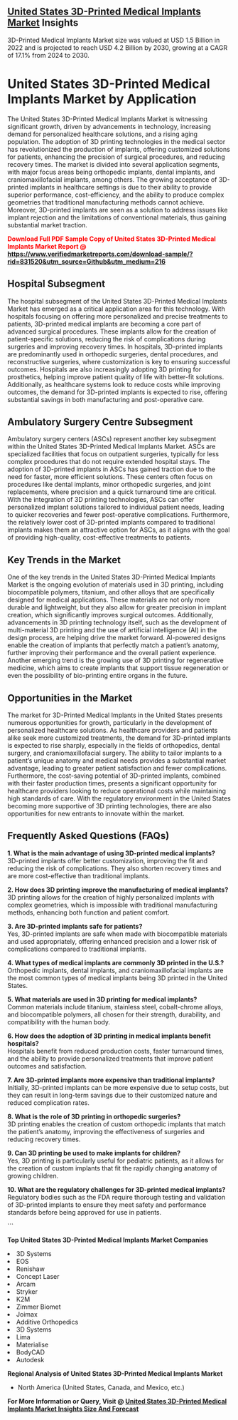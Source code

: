 <h2><a href="https://www.verifiedmarketreports.com/download-sample/?rid=831520&amp;utm_source=Github&amp;utm_medium=216" target="_blank">United States 3D-Printed Medical Implants Market</a> Insights</h2><p>3D-Printed Medical Implants Market size was valued at USD 1.5 Billion in 2022 and is projected to reach USD 4.2 Billion by 2030, growing at a CAGR of 17.1% from 2024 to 2030.</p><p><h1>United States 3D-Printed Medical Implants Market by Application</h1><p>The United States 3D-Printed Medical Implants Market is witnessing significant growth, driven by advancements in technology, increasing demand for personalized healthcare solutions, and a rising aging population. The adoption of 3D printing technologies in the medical sector has revolutionized the production of implants, offering customized solutions for patients, enhancing the precision of surgical procedures, and reducing recovery times. The market is divided into several application segments, with major focus areas being orthopedic implants, dental implants, and craniomaxillofacial implants, among others. The growing acceptance of 3D-printed implants in healthcare settings is due to their ability to provide superior performance, cost-efficiency, and the ability to produce complex geometries that traditional manufacturing methods cannot achieve. Moreover, 3D-printed implants are seen as a solution to address issues like implant rejection and the limitations of conventional materials, thus gaining substantial market traction. <strong><p><span class=""><span style="color: #ff0000;"><strong>Download Full PDF Sample Copy of United States 3D-Printed Medical Implants Market Report</strong> @ </span><a href="https://www.verifiedmarketreports.com/download-sample/?rid=831520&amp;utm_source=Github&amp;utm_medium=216" target="_blank">https://www.verifiedmarketreports.com/download-sample/?rid=831520&amp;utm_source=Github&amp;utm_medium=216</a></span></p></strong></p><h2>Hospital Subsegment</h2><p>The hospital subsegment of the United States 3D-Printed Medical Implants Market has emerged as a critical application area for this technology. With hospitals focusing on offering more personalized and precise treatments to patients, 3D-printed medical implants are becoming a core part of advanced surgical procedures. These implants allow for the creation of patient-specific solutions, reducing the risk of complications during surgeries and improving recovery times. In hospitals, 3D-printed implants are predominantly used in orthopedic surgeries, dental procedures, and reconstructive surgeries, where customization is key to ensuring successful outcomes. Hospitals are also increasingly adopting 3D printing for prosthetics, helping improve patient quality of life with better-fit solutions. Additionally, as healthcare systems look to reduce costs while improving outcomes, the demand for 3D-printed implants is expected to rise, offering substantial savings in both manufacturing and post-operative care.</p><h2>Ambulatory Surgery Centre Subsegment</h2><p>Ambulatory surgery centers (ASCs) represent another key subsegment within the United States 3D-Printed Medical Implants Market. ASCs are specialized facilities that focus on outpatient surgeries, typically for less complex procedures that do not require extended hospital stays. The adoption of 3D-printed implants in ASCs has gained traction due to the need for faster, more efficient solutions. These centers often focus on procedures like dental implants, minor orthopedic surgeries, and joint replacements, where precision and a quick turnaround time are critical. With the integration of 3D printing technologies, ASCs can offer personalized implant solutions tailored to individual patient needs, leading to quicker recoveries and fewer post-operative complications. Furthermore, the relatively lower cost of 3D-printed implants compared to traditional implants makes them an attractive option for ASCs, as it aligns with the goal of providing high-quality, cost-effective treatments to patients.</p><h2>Key Trends in the Market</h2><p>One of the key trends in the United States 3D-Printed Medical Implants Market is the ongoing evolution of materials used in 3D printing, including biocompatible polymers, titanium, and other alloys that are specifically designed for medical applications. These materials are not only more durable and lightweight, but they also allow for greater precision in implant creation, which significantly improves surgical outcomes. Additionally, advancements in 3D printing technology itself, such as the development of multi-material 3D printing and the use of artificial intelligence (AI) in the design process, are helping drive the market forward. AI-powered designs enable the creation of implants that perfectly match a patient’s anatomy, further improving their performance and the overall patient experience. Another emerging trend is the growing use of 3D printing for regenerative medicine, which aims to create implants that support tissue regeneration or even the possibility of bio-printing entire organs in the future.</p><h2>Opportunities in the Market</h2><p>The market for 3D-Printed Medical Implants in the United States presents numerous opportunities for growth, particularly in the development of personalized healthcare solutions. As healthcare providers and patients alike seek more customized treatments, the demand for 3D-printed implants is expected to rise sharply, especially in the fields of orthopedics, dental surgery, and craniomaxillofacial surgery. The ability to tailor implants to a patient’s unique anatomy and medical needs provides a substantial market advantage, leading to greater patient satisfaction and fewer complications. Furthermore, the cost-saving potential of 3D-printed implants, combined with their faster production times, presents a significant opportunity for healthcare providers looking to reduce operational costs while maintaining high standards of care. With the regulatory environment in the United States becoming more supportive of 3D printing technologies, there are also opportunities for new entrants to innovate within the market.</p><h2>Frequently Asked Questions (FAQs)</h2><p><strong>1. What is the main advantage of using 3D-printed medical implants?</strong><br>3D-printed implants offer better customization, improving the fit and reducing the risk of complications. They also shorten recovery times and are more cost-effective than traditional implants.</p><p><strong>2. How does 3D printing improve the manufacturing of medical implants?</strong><br>3D printing allows for the creation of highly personalized implants with complex geometries, which is impossible with traditional manufacturing methods, enhancing both function and patient comfort.</p><p><strong>3. Are 3D-printed implants safe for patients?</strong><br>Yes, 3D-printed implants are safe when made with biocompatible materials and used appropriately, offering enhanced precision and a lower risk of complications compared to traditional implants.</p><p><strong>4. What types of medical implants are commonly 3D printed in the U.S.?</strong><br>Orthopedic implants, dental implants, and craniomaxillofacial implants are the most common types of medical implants being 3D printed in the United States.</p><p><strong>5. What materials are used in 3D printing for medical implants?</strong><br>Common materials include titanium, stainless steel, cobalt-chrome alloys, and biocompatible polymers, all chosen for their strength, durability, and compatibility with the human body.</p><p><strong>6. How does the adoption of 3D printing in medical implants benefit hospitals?</strong><br>Hospitals benefit from reduced production costs, faster turnaround times, and the ability to provide personalized treatments that improve patient outcomes and satisfaction.</p><p><strong>7. Are 3D-printed implants more expensive than traditional implants?</strong><br>Initially, 3D-printed implants can be more expensive due to setup costs, but they can result in long-term savings due to their customized nature and reduced complication rates.</p><p><strong>8. What is the role of 3D printing in orthopedic surgeries?</strong><br>3D printing enables the creation of custom orthopedic implants that match the patient’s anatomy, improving the effectiveness of surgeries and reducing recovery times.</p><p><strong>9. Can 3D printing be used to make implants for children?</strong><br>Yes, 3D printing is particularly useful for pediatric patients, as it allows for the creation of custom implants that fit the rapidly changing anatomy of growing children.</p><p><strong>10. What are the regulatory challenges for 3D-printed medical implants?</strong><br>Regulatory bodies such as the FDA require thorough testing and validation of 3D-printed implants to ensure they meet safety and performance standards before being approved for use in patients.</p>```</p><p><strong>Top United States 3D-Printed Medical Implants Market Companies</strong></p><div data-test-id=""><p><li>3D Systems</li><li> EOS</li><li> Renishaw</li><li> Concept Laser</li><li> Arcam</li><li> Stryker</li><li> K2M</li><li> Zimmer Biomet</li><li> Joimax</li><li> Additive Orthopedics</li><li> 3D Systems</li><li> Lima</li><li> Materialise</li><li> BodyCAD</li><li> Autodesk</li></p><div><strong>Regional Analysis of&nbsp;United States 3D-Printed Medical Implants Market</strong></div><ul><li dir="ltr"><p dir="ltr">North America&nbsp;(United States, Canada, and Mexico, etc.)</p></li></ul><p><strong>For More Information or Query, Visit @&nbsp;</strong><strong><a href="https://www.verifiedmarketreports.com/product/3d-printed-medical-implants-market/?utm_source=Github&amp;utm_medium=216" target="_blank">United States 3D-Printed Medical Implants Market Insights Size And Forecast</a></strong></p></div>
